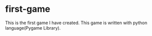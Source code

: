 # first-game
This is the first game I have created. This game is written with python language(Pygame Library).
